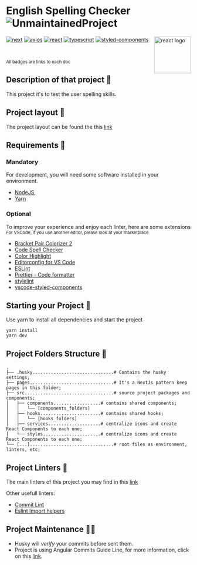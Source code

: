 # English Spelling Checker ![UnmaintainedProject](http://unmaintained.tech/badge.svg)

<Img src="https://upload.wikimedia.org/wikipedia/commons/thumb/a/a7/React-icon.svg/220px-React-icon.svg.png" alt="react logo" height="100px" align="right" />

[![next](https://img.shields.io/badge/next-12.1.6-%23FFFFFF?logo=Next.js)](https://nextjs.org/)
[![axios](https://img.shields.io/badge/axios-%5E0.27.2-%235A29E4)](https://axios-http.com/)
[![react](https://img.shields.io/badge/react-18.1.0-blue?logo=React)](https://reactjs.org/)
[![typescript](https://img.shields.io/badge/typescript-4.6.4-blue?logo=Typescript)](https://www.typescriptlang.org/)
[![styled-components](https://img.shields.io/badge/styled--components-%5E5.3.5-ff69b4?logo=styled-components)](https://styled-components.com/)

</br>

<small>All badges are links to each doc</small>

## Description of that project 📖

This project it's to test the user spelling skills.</br>

## Project layout 📜

The project layout can be found the this [link](https://www.figma.com/file/JrEhup3mslJ4ob0fFIImB3/EnglishSpellingChecker?node-id=201%3A184)

## Requirements 🛑

### Mandatory

For development, you will need some software installed in your environment.

- [NodeJS](https://nodejs.org/en/download/),
- [Yarn](https://classic.yarnpkg.com/en/docs/install/#debian-stable)

### Optional

To improve your experience and enjoy each linter, here are some extensions </br>
<small>For VSCode, if you use another editor, please look at your marketplace</small>

- [Bracket Pair Colorizer 2](https://marketplace.visualstudio.com/items?itemName=CoenraadS.bracket-pair-colorizer-2)
- [Code Spell Checker](https://marketplace.visualstudio.com/items?itemName=streetsidesoftware.code-spell-checker)
- [Color Highlight](https://marketplace.visualstudio.com/items?itemName=naumovs.color-highlight)
- [Editorconfig for VS Code](https://marketplace.visualstudio.com/items?itemName=EditorConfig.EditorConfig)
- [ESLint](https://marketplace.visualstudio.com/items?itemName=dbaeumer.vscode-eslint)
- [Prettier - Code formatter](https://marketplace.visualstudio.com/items?itemName=esbenp.prettier-vscode)
- [stylelint](https://marketplace.visualstudio.com/items?itemName=stylelint.vscode-stylelint)
- [vscode-styled-components](https://marketplace.visualstudio.com/items?itemName=jpoissonnier.vscode-styled-components)

## Starting your Project 🧰

Use yarn to install all dependencies and start the project

```batch
yarn install
yarn dev
```

## Project Folders Structure 👷

```code
.
├── .husky...............................# Contains the husky settings;
├── pages................................# It's a NextJs pattern keep pages in this folder;
├── src..................................# source project packages and components;
│   ├── components..................# contains shared components;
│   │   └── [components_folders]
│   ├── hooks.......................# contains shared hooks;
│   │   └── [hooks_folders]
│   ├── services....................# centralize icons and create React Components to each one;
│   └── styles......................# centralize icons and create React Components to each one;
└── [...]................................# root files as environment, linters, etc;
```

## Project Linters 🧹

The main linters of this project you may find in this [link](https://nextjs.org/docs/basic-features/eslint)

Other usefull linters:

- [Commit Lint](https://github.com/conventional-changelog/commitlint)
- [Eslint Import helpers](https://github.com/Tibfib/eslint-plugin-import-helpers)

## Project Maintenance 👨‍🔧

- Husky will _verify_ your commits before sent them.
- Project is using Angular Commits Guide Line, for more information, click on this [link](https://github.com/angular/angular/blob/master/CONTRIBUTING.md#-commit-message-format).
